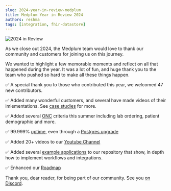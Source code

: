 ```yaml
---
slug: 2024-year-in-review-medplum
title: Medplum Year in Review 2024
authors: reshma
tags: [integration, fhir-datastore]
---
```


![2024 in Review](/img/blog/2024-in-review.png)

As we close out 2024, the Medplum team would love to thank our community and customers for joining us on this journey.

<!-- truncate -->

We wanted to highlight a few memorable moments and reflect on all that happened during the year. It was a lot of fun, and huge thank you to the team who pushed so hard to make all these things happen.

✅ A special thank you to those who contributed this year, we welcomed 47 new contributors.

✅ Added many wonderful customers, and several have made videos of their imlementations. See [case studies](https://www.medplum.com/case-studies) for more.

✅ Added several [ONC](/docs/compliance/onc) criteria this summer including lab ordering, patient demographic and more.

✅ 99.999% [uptime](https://status.medplum.com), even through a [Postgres upgrade](/blog/zero-downtime-postgres-major-version-upgrade)

✅ Added 20+ videos to our [Youtube Channel](https://www.youtube.com/channel/UCu_sS6aXEHz3GPk2NTugtJA)

✅ Added several [example applications](https://github.com/medplum/medplum/tree/main/examples) to our repository that show, in depth how to implement workflows and integrations.

✅ Enhanced our [Roadmap](https://github.com/orgs/medplum/projects/1)

Thank you, dear reader, for being part of our community. See you [on Discord](https://discord.gg/medplum).